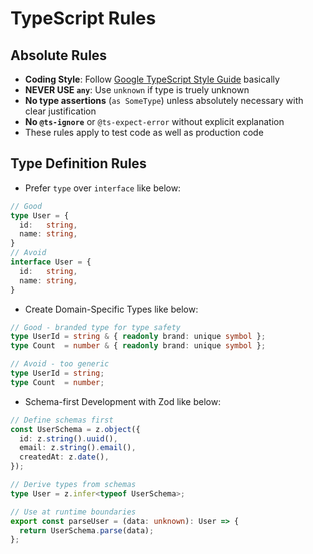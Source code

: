 # TypeScript Rules

## Absolute Rules

- **Coding Style**: Follow [Google TypeScript Style Guide](https://google.github.io/styleguide/tsguide.html) basically
- **NEVER USE `any`**: Use `unknown` if type is truely unknown
- **No type assertions** (`as SomeType`) unless absolutely necessary with clear justification
- **No `@ts-ignore`** or `@ts-expect-error` without explicit explanation
- These rules apply to test code as well as production code

## Type Definition Rules

- Prefer `type` over `interface` like below:

```typescript
// Good
type User = {
  id:   string,
  name: string,
}
// Avoid
interface User = {
  id:   string,
  name: string,
}
```

- Create Domain-Specific Types like below:

```typescript
// Good - branded type for type safety
type UserId = string & { readonly brand: unique symbol };
type Count  = number & { readonly brand: unique symbol };
```

```typescript
// Avoid - too generic
type UserId = string;
type Count  = number;
```

- Schema-first Development with Zod like below:

```typescript
// Define schemas first
const UserSchema = z.object({
  id: z.string().uuid(),
  email: z.string().email(),
  createdAt: z.date(),
});

// Derive types from schemas
type User = z.infer<typeof UserSchema>;

// Use at runtime boundaries
export const parseUser = (data: unknown): User => {
  return UserSchema.parse(data);
};
```
